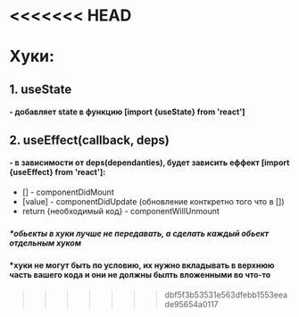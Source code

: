<<<<<<< HEAD
=======
# Хуки:

## 1. useState
#### - добавляет state  в функцию [import {useState} from 'react']
## 2. useEffect(callback, deps)
#### - в зависимости от deps(dependanties), будет зависить еффект [import {useEffect} from 'react']:
- [] - componentDidMount
- [value] - componentDidUpdate (обновление конткретно того что в [])
- return {необходимый код} - componentWillUnmount
### 
###
###
##### *обьекты в хуки лучше не передавать, а сделать каждый обьект отдельным хуком
#### *хуки не могут быть по условию, их нужно вкладывать в верхнюю часть вашего кода и они не должны былть вложенными во что-то
>>>>>>> dbf5f3b53531e563dfebb1553eeade95654a0117

